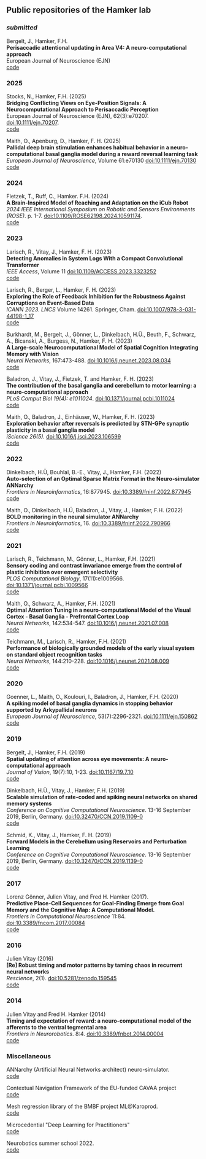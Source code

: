 ## Public repositories of the Hamker lab

### *submitted*

Bergelt, J., Hamker, F.H. \
**Perisaccadic attentional updating in Area V4: A neuro-computational approach**\
European Journal of Neuroscience (EJN)\
[code](https://github.com/hamkerlab/Bergelt2025_AttentionalUpdatingInV4)

### 2025

Stocks, N., Hamker, F.H. (2025)\
**Bridging Conflicting Views on Eye-Position Signals: A Neurocomputational Approach to Perisaccadic Perception**\
European Journal of Neuroscience (EJN), 62(3):e70207. [doi:10.1111/ejn.70207](https://doi.org/10.1111/ejn.70207).\
[code](https://github.com/hamkerlab/Stocks2025_Eye_Position_Decoder)

Maith, O., Apenburg, D., Hamker, F. H. (2025)\
**Pallidal deep brain stimulation enhances habitual behavior in a neuro-computational basal ganglia model during a reward reversal learning task**\
*European Journal of Neuroscience*, Volume 61:e70130 [doi:10.1111/ejn.70130](https://doi.org/10.1111/ejn.70130)\
[code](https://github.com/hamkerlab/Maith2024_DBS_Habit)

### 2024

Fietzek, T., Ruff, C., Hamker. F.H. (2024)\
**A Brain-Inspired Model of Reaching and Adaptation on the iCub Robot**\
*2024 IEEE International Symposium on Robotic and Sensors Environments (ROSE)*. p. 1-7. [doi:10.1109/ROSE62198.2024.10591174](http://dx.doi.org/10.1109/ROSE62198.2024.10591174).\
[code](https://github.com/hamkerlab/Fietzek2024_Reaching_Adaptation_iCub)

### 2023

Larisch, R., Vitay, J., Hamker, F. H. (2023)\
**Detecting Anomalies in System Logs With a Compact Convolutional Transformer**\
*IEEE Access*, Volume 11 [doi:10.1109/ACCESS.2023.3323252](https://ieeexplore.ieee.org/document/10285328)\
[code](https://github.com/hamkerlab/Larisch2023_Detecting_Anomalies)

Larisch, R., Berger, L., Hamker, F. H. (2023)\
**Exploring the Role of Feedback Inhibition for the Robustness Against Corruptions on Event-Based Data**\
*ICANN 2023. LNCS* Volume 14261. Springer, Cham. [doi:10.1007/978-3-031-44198-1_17](https://link.springer.com/chapter/10.1007/978-3-031-44198-1_17)\
[code](https://github.com/hamkerlab/Larisch2023_EventBasedSNN) 

Burkhardt, M., Bergelt, J., Gönner, L., Dinkelbach, H.Ü., Beuth, F., Schwarz, A., Bicanski, A., Burgess, N., Hamker, F. H. (2023)\
**A Large-scale Neurocomputational Model of Spatial Cognition Integrating Memory with Vision**\
*Neural Networks*, 167:473-488. [doi:10.1016/j.neunet.2023.08.034](https://www.sciencedirect.com/science/article/abs/pii/S0893608023004550)\
[code](https://github.com/hamkerlab/Burkhardt2023_SpatialCognition)

Baladron, J., Vitay, J., Fietzek, T. and Hamker, F. H. (2023)\
**The contribution of the basal ganglia and cerebellum to motor learning: a neuro-computational approach**\
*PLoS Comput Biol 19(4): e1011024*. [doi:10.1371/journal.pcbi.1011024](https://journals.plos.org/ploscompbiol/article?id=10.1371/journal.pcbi.1011024)\
[code](https://github.com/hamkerlab/Baladron2023-MotorLearning-BG-Cereb)

Maith, O., Baladron, J., Einhäuser, W., Hamker, F. H. (2023) \
**Exploration behavior after reversals is predicted by STN-GPe synaptic plasticity in a basal ganglia model**\
*iScience 26(5).* [doi:10.1016/j.isci.2023.106599](https://doi.org/10.1016/j.isci.2023.106599)\
[code](https://github.com/hamkerlab/Maith2022_ExplorationSTNGPe)

### 2022

Dinkelbach, H.Ü, Bouhlal, B.-E., Vitay, J., Hamker, F.H. (2022) \
**Auto-selection of an Optimal Sparse Matrix Format in the Neuro-simulator ANNarchy** \
*Frontiers in Neuroinformatics*, 16:877945. [doi:10.3389/fninf.2022.877945](https://www.frontiersin.org/articles/10.3389/fninf.2022.877945/full)\
[code](https://github.com/hamkerlab/Dinkelbach2022_ANNarchyAutoTuning)

Maith, O., Dinkelbach, H.Ü, Baladron, J., Vitay, J., Hamker, F.H. (2022) \
**BOLD monitoring in the neural simulator ANNarchy** \
*Frontiers in Neuroinformatics*, 16. [doi:10.3389/fninf.2022.790966](https://www.frontiersin.org/articles/10.3389/fninf.2022.790966/full)\
[code](https://github.com/hamkerlab/Maith2021_ANNarchyBOLDmonitor)

### 2021

Larisch, R., Teichmann, M., Gönner, L., Hamker, F.H. (2021) \
**Sensory coding and contrast invariance emerge from the control of plastic inhibition over emergent selectivity**\
*PLOS Computational Biology*, 17(11):e1009566. [doi:10.1371/journal.pcbi.1009566](https://journals.plos.org/ploscompbiol/article?id=10.1371/journal.pcbi.1009566)\
[code](https://github.com/hamkerlab/Larisch2021_PLOSComBio)

Maith, O., Schwarz, A., Hamker, F.H. (2021)\
**Optimal Attention Tuning in a neuro-computational Model of the Visual Cortex - Basal Ganglia - Prefrontal Cortex Loop**\
*Neural Networks*, 142:534-547. [doi:10.1016/j.neunet.2021.07.008](https://doi.org/10.1016/j.neunet.2021.07.008)\
[code](https://github.com/hamkerlab/Maith2021-CognitiveLearningAgent)

Teichmann, M., Larisch, R., Hamker, F.H. (2021) \
**Performance of biologically grounded models of the early visual system on standard object recognition tasks**\
*Neural Networks*, 144:210-228. [doi:10.1016/j.neunet.2021.08.009](https://doi.org/10.1016/j.neunet.2021.08.009)\
[code](https://github.com/hamkerlab/Teichmann2021_NeuralNetworks)

### 2020

Goenner, L., Maith, O., Koulouri, I., Baladron, J., Hamker, F.H. (2020)\
**A spiking model of basal ganglia dynamics in stopping behavior supported by Arkypallidal neurons**\
*European Journal of Neuroscience*, 53(7):2296-2321. [doi:10.1111/ejn.150862](https://onlinelibrary.wiley.com/doi/10.1111/ejn.15082)\
[code](https://github.com/hamkerlab/Goenner2020-Stopsignaltask_BG)

### 2019

Bergelt, J., Hamker, F.H. (2019)\
**Spatial updating of attention across eye movements: A neuro-computational approach**\
*Journal of Vision*, 19(7):10, 1-23. [doi:10.1167/19.7.10](http://dx.doi.org/10.1167/19.7.10)\
[code](https://github.com/hamkerlab/Bergelt2019_UpdatingOfAttention)

Dinkelbach, H.Ü., Vitay, J., Hamker, F.H. (2019)\
**Scalable simulation of rate-coded and spiking neural networks on shared memory systems**\
*Conference on Cognitive Computational Neuroscience*. 13-16 September 2019, Berlin, Germany. [doi:10.32470/CCN.2019.1109-0](http://dx.doi.org/10.32470/CCN.2019.1109-0)\
[code](https://github.com/hamkerlab/Dinkelback2019-ANNarchyBenchmark-CCN)

Schmid, K., Vitay, J., Hamker, F. H. (2019)\
**Forward Models in the Cerebellum using Reservoirs and Perturbation Learning**\
*Conference on Cognitive Computational Neuroscience*. 13-16 September 2019, Berlin, Germany. [doi:10.32470/CCN.2019.1139-0](http://dx.doi.org/10.32470/CCN.2019.1139-0)\
[code](https://github.com/hamkerlab/Schmid2019-CerebellumForwardModel)

### 2017

Lorenz Gönner, Julien Vitay, and Fred H. Hamker (2017). \
**Predictive Place-Cell Sequences for Goal-Finding Emerge from Goal Memory and the Cognitive Map: A Computational Model.**\
*Frontiers in Computational Neuroscience* 11:84. [doi:10.3389/fncom.2017.00084](https://doi.org/10.3389/fncom.2017.00084)\
[code](https://github.com/hamkerlab/Goenner2017-PredictivePlaceCells)

### 2016

Julien Vitay (2016)\
**[Re] Robust timing and motor patterns by taming chaos in recurrent neural networks**\
*Rescience*, 2(1). [doi:10.5281/zenodo.159545](http://dx.doi.org/10.5281/zenodo.159545)\
[code](https://github.com/vitay/ReScience-submission/tree/vitay)

### 2014

Julien Vitay and Fred H. Hamker (2014)\
**Timing and expectation of reward: a neuro-computational model of the afferents to the ventral tegmental area**\
*Frontiers in Neurorobotics*. 8:4. [doi:10.3389/fnbot.2014.00004](http://dx.doi.org/10.3389/fnbot.2014.00004)\
[code](https://github.com/hamkerlab/Vitay2014-TimingReward)

### Miscellaneous

ANNarchy (Artificial Neural Networks architect) neuro-simulator. \
[code](https://github.com/ANNarchy/ANNarchy)

Contextual Navigation Framework of the EU-funded CAVAA project \
[code](https://github.com/hamkerlab/CAVAA-ContextualNavigation)

Mesh regression library of the BMBF project ML@Karoprod. \
[code](https://github.com/hamkerlab/ML-Karoprod-MeshPredictor)

Microcedential "Deep Learning for Practitioners" \
[code](https://github.com/hamkerlab/DL_for_practitioners)

Neurobotics summer school 2022. \
[code](https://github.com/hamkerlab/Neurorobotics_SummerSchool2022)

